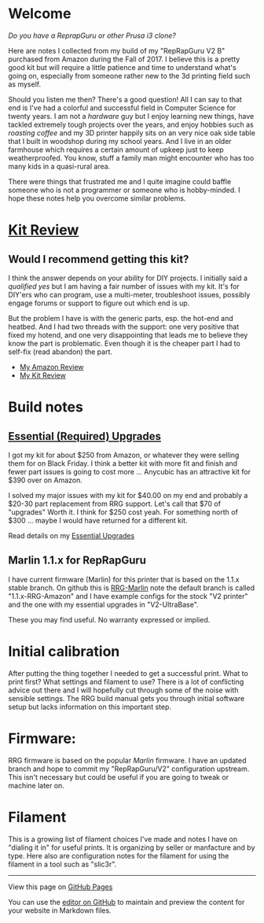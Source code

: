 # Welcome

_Do you have a ReprapGuru or other Prusa i3 clone?_

Here are notes I collected from my build of my "RepRapGuru V2 B" purchased from Amazon during the Fall of 2017.  I believe this is a pretty good kit but will require a little patience and time to understand what's going on, especially from someone rather new to the 3d printing field such as myself.

Should you listen me then?  There's a good question!  All I can say to that end is I've had a colorful and successful field in Computer Science for twenty years.  I am not a _hardware_ guy but I enjoy learning new things, have tackled extremely tough projects over the years, and enjoy hobbies such as _roasting coffee_ and my 3D printer happily sits on an very nice oak side table that I built in woodshop during my school years.  And I live in an older farmhouse which requires a certain amount of upkeep just to keep weatherproofed.  You know, stuff a family man might encounter who has too many kids in a quasi-rural area.

There were things that frustrated me and I quite imagine could baffle someone who is not a programmer or someone who is hobby-minded.  I hope these notes help you overcome similar problems.


# [Kit Review](Kit_Review)


## Would I recommend getting this kit?

I think the answer depends on your ability for DIY projects.  I initially said a _qualified yes_ but
I am having a fair number of issues with my kit.   It's for DIY'ers who can program, use a multi-meter, 
troubleshoot issues, possibly engage forums or support to figure out which end is up.


But the problem I have is with the generic parts, esp. the hot-end and heatbed.  And I had two threads with the support: one very positive that fixed my hotend, and one very disappointing that leads me to believe they know the part is problematic.  Even though it is the cheaper part I had to self-fix (read abandon) the part.

- [My Amazon Review](https://www.amazon.com/review/R2ETPXEMIZBDYI/ref=cm_cr_srp_d_rdp_perm?ie=UTF8&ASIN=B01HOVMLM2)
- [My Kit Review](Kit_Review)

# Build notes

## [Essential (Required) Upgrades](Essential_Upgrades)

I got my kit for about $250 from Amazon, or whatever they were selling them for on Black Friday.  I think a better kit with more fit and finish and fewer part issues is going to cost more ... Anycubic has an attractive kit for $390 over on Amazon.

I solved my major issues with my kit for $40.00 on my end and probably a $20-30 part replacement from RRG support.  Let's call that $70 of "upgrades"  Worth it.  I think for $250 cost yeah.  For something north of $300 ... maybe I would have returned for a different kit.

Read details on my [Essential Upgrades](Essential_Upgrades)

## Marlin 1.1.x for RepRapGuru

I have current firmware (Marlin) for this printer that is based on the 1.1.x stable branch.  On github this is [RRG-Marlin](https://github.com/brennane/RRG-Marlin) note the default branch is called "1.1.x-RRG-Amazon" and I have example configs for the stock "V2 printer" and the one with my essential upgrades in "V2-UltraBase".

These you may find useful.  No warranty expressed or implied.

# Initial calibration

After putting the thing together I needed to get a successful print. What to print first?  What settings and filament to use?  There is a lot of conflicting advice out there and I will hopefully cut through some of the noise with sensible settings.  The RRG build manual gets you through initial software setup but lacks information on this important step.

# Firmware: 

RRG firmware is based on the popular _Marlin_ firmware.  I have an updated branch and hope to commit my "RepRapGuru/V2" configuration upstream.  This isn't necessary but could be useful if you are going to tweak or machine later on.

# Filament

This is a growing list of filament choices I've made and notes I have on "dialing it in" for useful prints.  It is organizing by seller or manfacture and by type.  Here also are configuration notes for the filament for using the filament in a tool such as "slic3r".


----

View this page on [GitHub Pages](https://brennane.github.io/RepRapGuru/)

You can use the [editor on GitHub](https://github.com/brennane/RepRapGuru/edit/master/README.md) to maintain and preview the content for your website in Markdown files.

